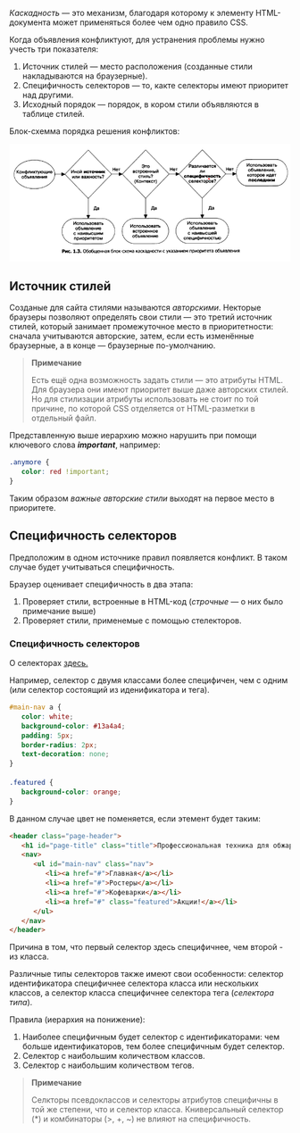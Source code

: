 *Каскадность* — это механизм, благодаря которому к элементу HTML-документа может применяться более чем одно правило CSS.

Когда объявления конфликтуют, для устранения проблемы нужно учесть три показателя:
1. Источник стилей — место расположения (созданные стили накладываются на браузерные).
2. Специфичность селекторов — то, какте селекторы имеют приоритет над другими.
3. Исходный порядок — порядок, в кором стили объявляются в таблице стилей.

Блок-схемма порядка решения конфликтов:

![](img/ordnung.png)

## Источник стилей

Созданые для сайта стилями называются *авторскими*. Некторые браузеры позволяют определять свои стили — это третий источник стилей, который занимает промежуточное место в приоритетности: сначала учитываются авторские, затем, если есть изменённые браузерные, а в конце — браузерные по-умолчанию.

> **Примечание**
> 
> Есть ещё одна возможность задать стили — это атрибуты HTML. Для браузера они имеют приоритет выше даже авторских стилей. Но для стилизации атрибуты использовать не стоит по той причине, по которой CSS отделяется от HTML-разметки в отдельный файл.

Представленную выше иерархию можно нарушить при помощи ключевого слова ***important***, например:

```CSS
.anymore {
   color: red !important;
}
```
Таким образом *важные авторские стили* выходят на первое место в приоритете. 

## Специфичность селекторов

Предположим в одном источнике правил появляется конфликт. В  таком случае будет учитываться специфичность.

Браузер оценивает специфичность в два этапа:
1. Проверяет стили, встроенные в HTML-код (*строчные* — о них было примечание выше)
2. Проверяет стили, применемые с помощью стелекторов.

### Специфичность селекторов

О селекторах [здесь.](../selectors/main.md)

Например, селектор с двумя классами более специфичен, чем с одним (или селектор состоящий из иденификатора и тега).

```css 
#main-nav a {
   color: white;
   background-color: #13a4a4;
   padding: 5px;
   border-radius: 2px;
   text-decoration: none;
}

.featured {
   background-color: orange;
}
```
В данном случае цвет не поменяется, если этемент будет таким:

```html
<header class="page-header">
   <h1 id="page-title" class="title">Профессиональная техника для обжарщиков</h1>
   <nav>
      <ul id="main-nav" class="nav">
         <li><a href="#">Главная</a></li>
         <li><a href="#">Ростеры</a></li>
         <li><a href="#">Кофеварки</a></li>
         <li><a href="#" class="featured">Акции!</a></li>
      </ul>
   </nav>
</header>
```

Причина в том, что первый селектор здесь специфичнее, чем второй - из класса.

Различные типы селекторов также имеют свои особенности: селектор идентификатора специфичнее селектора класса или нескольких классов, а селектор класса специфичнее селектора тега (*селектора типа*).

Правила (иерархия на понижение):
1. Наиболее специфичным будет селектор с идентификаторами: чем больше идентификаторов, тем более специфичным будет селектор.
2. Селектор с наибольшим количеством классов.
3. Селектор с наибольшим количеством тегов.

> **Примечание**
> 
> Селкторы псевдоклассов и селекторы атрибутов специфичны в той же степени, что и селектор класса. Книверсальный селектор (*) и комбинаторы (>, +, ~) не влияют на специфичность.